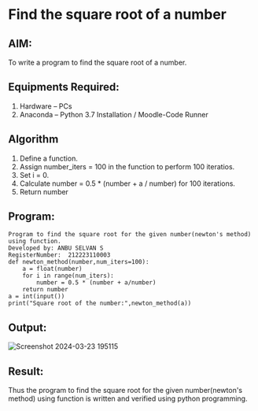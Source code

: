 # Find the square root of a number

## AIM:
To write a program to find the square root of a number.

## Equipments Required:
1. Hardware – PCs
2. Anaconda – Python 3.7 Installation / Moodle-Code Runner

## Algorithm
1. Define a function.
2. Assign number_iters = 100 in the function to perform 100 iteratios.
3. Set i = 0.
4. Calculate  number = 0.5 * (number + a / number) for 100 iterations.
5. Return number

## Program:
```
Program to find the square root for the given number(newton's method) using function.
Developed by: ANBU SELVAN S
RegisterNumber:  212223110003
def newton_method(number,num_iters=100):
    a = float(number)
    for i in range(num_iters):
        number = 0.5 * (number + a/number)
    return number
a = int(input())
print("Square root of the number:",newton_method(a))
```

## Output:
![Screenshot 2024-03-23 195115](https://github.com/AnbuSelvanS7/Square-root-of-a-number/assets/151528411/3834975f-c9d9-4b4a-a026-c88dd171b996)

## Result:
Thus the program to find the square root for the given number(newton's method) using function is written and verified using python programming.
